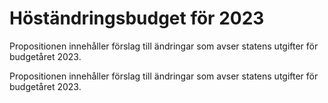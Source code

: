 # Höständringsbudget för 2023

Propositionen innehåller förslag till ändringar som avser statens utgifter för budgetåret 2023.

Propositionen innehåller förslag till ändringar som avser statens utgifter för budgetåret 2023.
